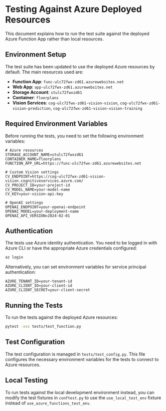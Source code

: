 # Testing Against Azure Deployed Resources

This document explains how to run the test suite against the deployed Azure Function App rather than local resources.

## Environment Setup

The test suite has been updated to use the deployed Azure resources by default. The main resources used are:

- **Function App**: `func-ulc72fwx-zd61.azurewebsites.net`
- **Web App**: `app-ulc72fwx-zd61.azurewebsites.net`
- **Storage Account**: `stulc72fwxzd61`
- **Container**: `floorplans`
- **Vision Services**: `cog-ulc72fwx-zd61-vision-vision`, `cog-ulc72fwx-zd61-vision-prediction`, `cog-ulc72fwx-zd61-vision-vision-training`

## Required Environment Variables

Before running the tests, you need to set the following environment variables:

```
# Azure resources
STORAGE_ACCOUNT_NAME=stulc72fwxzd61
CONTAINER_NAME=floorplans
FUNCTION_APP_URL=https://func-ulc72fwx-zd61.azurewebsites.net

# Custom Vision settings
CV_ENDPOINT=https://cog-ulc72fwx-zd61-vision-vision.cognitiveservices.azure.com/
CV_PROJECT_ID=your-project-id
CV_MODEL_NAME=your-model-name
CV_KEY=your-vision-api-key

# OpenAI settings
OPENAI_ENDPOINT=your-openai-endpoint
OPENAI_MODEL=your-deployment-name
OPENAI_API_VERSION=2024-02-01
```

## Authentication

The tests use Azure identity authentication. You need to be logged in with Azure CLI or have the appropriate Azure credentials configured:

```bash
az login
```

Alternatively, you can set environment variables for service principal authentication:

```
AZURE_TENANT_ID=your-tenant-id
AZURE_CLIENT_ID=your-client-id
AZURE_CLIENT_SECRET=your-client-secret
```

## Running the Tests

To run the tests against the deployed Azure resources:

```bash
pytest -xvs tests/test_function.py
```

## Test Configuration

The test configuration is managed in `tests/test_config.py`. This file configures the necessary environment variables for the tests to connect to Azure resources.

## Local Testing

To run tests against the local development environment instead, you can modify the test fixtures in `conftest.py` to use the `use_local_test_env` fixture instead of `use_azure_functions_test_env`.
